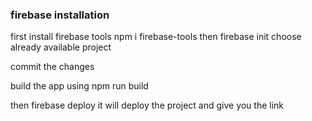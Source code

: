 ### firebase installation

first install firebase tools
        npm i firebase-tools
then
        firebase init
choose already available project 

commit the changes 

build the app using 
        npm run build

then 
        firebase deploy 
it will deploy the project and give you the link